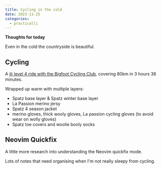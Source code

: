 ```yaml
---
title: Cycling in the cold
date: 2023-11-25
categories:
  - practicalli
---
```


**Thoughts for today**

Even in the cold the countryside is beautiful.

<!-- more -->

## Cycling

A [:globe_with_meridians: level 4 ride with the Bigfoot Cycling Club](https://www.strava.com/activities/10280941295), covering 80km in 3 hours 36 minutes.

Wrapped up warm with multiple layers:

- Spatz base layer & Spatz winter base layer
- La Passion merino jersy
- Spatz 4 season jacket
- merino gloves, thick wooly gloves, La passion cycling gloves (to avoid wear on wolly gloves)
- Spatz toe covers and woolie booly socks


## Neovim Quickfix

A little more research into understanding the Neovim quickfix mode.

Lots of notes that need organising when I'm not really sleepy from cycling.
